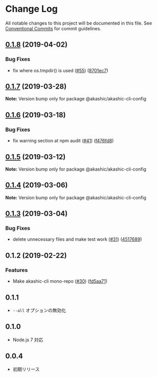# Change Log

All notable changes to this project will be documented in this file.
See [Conventional Commits](https://conventionalcommits.org) for commit guidelines.

## [0.1.8](https://github-com-akashic-cli/akashic-games/akashic-cli/compare/@akashic/akashic-cli-config@0.1.7...@akashic/akashic-cli-config@0.1.8) (2019-04-02)


### Bug Fixes

* fix where os.tmpdir() is used ([#55](https://github-com-akashic-cli/akashic-games/akashic-cli/issues/55)) ([8701ec7](https://github-com-akashic-cli/akashic-games/akashic-cli/commit/8701ec7))





## [0.1.7](https://github-com-akashic-cli/akashic-games/akashic-cli/compare/@akashic/akashic-cli-config@0.1.6...@akashic/akashic-cli-config@0.1.7) (2019-03-28)

**Note:** Version bump only for package @akashic/akashic-cli-config





## [0.1.6](https://github-com-akashic-cli/akashic-games/akashic-cli/compare/@akashic/akashic-cli-config@0.1.5...@akashic/akashic-cli-config@0.1.6) (2019-03-18)


### Bug Fixes

* fix warning section at npm audit ([#41](https://github-com-akashic-cli/akashic-games/akashic-cli/issues/41)) ([f476fd8](https://github-com-akashic-cli/akashic-games/akashic-cli/commit/f476fd8))





## [0.1.5](https://github-com-akashic-cli/akashic-games/akashic-cli/compare/@akashic/akashic-cli-config@0.1.4...@akashic/akashic-cli-config@0.1.5) (2019-03-12)

**Note:** Version bump only for package @akashic/akashic-cli-config





## [0.1.4](https://github-com-akashic-cli/akashic-games/akashic-cli/compare/@akashic/akashic-cli-config@0.1.3...@akashic/akashic-cli-config@0.1.4) (2019-03-06)

**Note:** Version bump only for package @akashic/akashic-cli-config





## [0.1.3](https://github-com-akashic-cli/akashic-games/akashic-cli/compare/@akashic/akashic-cli-config@0.1.2...@akashic/akashic-cli-config@0.1.3) (2019-03-04)


### Bug Fixes

* delete unnecessary files and make test work ([#31](https://github-com-akashic-cli/akashic-games/akashic-cli/issues/31)) ([4517689](https://github-com-akashic-cli/akashic-games/akashic-cli/commit/4517689))





## 0.1.2 (2019-02-22)


### Features

* Make akashic-cli mono-repo ([#30](https://github-com-akashic-cli/akashic-games/akashic-cli/issues/30)) ([fd5aa71](https://github-com-akashic-cli/akashic-games/akashic-cli/commit/fd5aa71))





## 0.1.1
* `--all` オプションの無効化

## 0.1.0
* Node.js 7 対応

## 0.0.4
* 初期リリース
